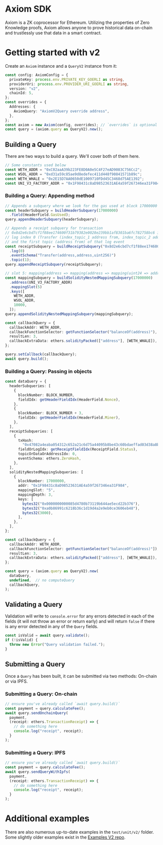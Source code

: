 # Axiom SDK

Axiom is a ZK coprocessor for Ethereum. Utilizing the properties of Zero Knowledge proofs, Axiom allows anyone to prove historical data on-chain and trustlessly use that data in a smart contract.

# Getting started with v2

Create an `Axiom` instance and a `QueryV2` instance from it:

```typescript
const config: AxiomConfig = {
  privateKey: process.env.PRIVATE_KEY_GOERLI as string,
  providerUri: process.env.PROVIDER_URI_GOERLI as string,
  version: "v2",
  chainId: 5,
};
const overrides = {
  Addresses: {
    AxiomQuery: "AxiomV2Query override address",
  },
};
const axiom = new Axiom(config, overrides); // `overrides` is optional
const query = (axiom.query as QueryV2).new();
```

## Building a Query

There are two ways to build a query. We'll cover both of them here.

```typescript
// Some constants used below
const WETH_ADDR = "0xC02aaA39b223FE8D0A0e5C4F27eAD9083C756Cc2";
const WSOL_ADDR = "0xd31a59c85ae9d8edefec411d448f90841571b89c";
const WETH_WHALE = "0x2E15D7AA0650dE1009710FDd45C3468d75AE1392";
const UNI_V3_FACTORY_ADDR = "0x1F98431c8aD98523631AE4a59f267346ea31F984";
```

### Building a Query: Appending method

```typescript
// Appends a subquery where we look for the gas used at block 17000000
const headerSubquery = buildHeaderSubquery(17000000)
  .field(HeaderField.GasUsed);
query.appendHeaderSubquery(headerSubquery);

// Appends a receipt subquery for transaction 
// 0x8d2e6cbd7cf1f88ee174600f31b79382e0028e239bb1af8301ba6fc782758bc6 in which we look at 
// log index 0 (Transfer (index_topic_1 address from, index_topic_2 address to, uint256 value))
// and the first topic (address from) of that log event
const receiptSubquery = buildReceiptSubquery("0x8d2e6cbd7cf1f88ee174600f31b79382e0028e239bb1af8301ba6fc782758bc6")
  .log(0)
  .eventSchema("Transfer(address,address,uint256)")
  .topic(1);
query.appendReceiptSubquery(receiptSubquery);

// slot 5: mapping(address => mapping(address => mapping(uint24 => address))) public override getPool;
const mappingSubquery = buildSolidityNestedMappingSubquery(17000000)
  .address(UNI_V3_FACTORY_ADDR)
  .mappingSlot(5)
  .keys([
    WETH_ADDR,
    WSOL_ADDR,
    10000,
  ]);
query.appendSolidityNestedMappingSubquery(mappingSubquery);

const callbackQuery = {
  callbackAddr: WETH_ADDR,
  callbackFunctionSelector: getFunctionSelector("balanceOf(address)"),
  resultLen: 3,
  callbackExtraData: ethers.solidityPacked(["address"], [WETH_WHALE]),
};

query.setCallback(callbackQuery);
await query.build();
```

### Building a Query: Passing in objects

```typescript
const dataQuery = {
  headerSubqueries: [
    {
      blockNumber: BLOCK_NUMBER,
      fieldIdx: getHeaderFieldIdx(HeaderField.Nonce),
    },
    {
      blockNumber: BLOCK_NUMBER + 3,
      fieldIdx: getHeaderFieldIdx(HeaderField.Miner),
    },
  ],
  receiptSubqueries: [
    {
      txHash:
        "0x47082a4eaba054312c652a21c6d75a44095b8be43c60bdaeffad03d38a8b1602",
      fieldOrLogIdx: getReceiptFieldIdx(ReceiptField.Status),
      topicOrDataOrAddressIdx: 0,
      eventSchema: ethers.ZeroHash,
    },
  ],
  solidityNestedMappingSubqueries: [
    {
      blockNumber: 17000000,
      addr: "0x1F98431c8aD98523631AE4a59f267346ea31F984",
      mappingSlot: "5",
      mappingDepth: 3,
      keys: [
        bytes32("0x0000000000085d4780b73119b644ae5ecd22b376"),
        bytes32("0xa0b86991c6218b36c1d19d4a2e9eb0ce3606eb48"),
        bytes32(3000),
      ],
    },
  ],
};

const callbackQuery = {
  callbackAddr: WETH_ADDR,
  callbackFunctionSelector: getFunctionSelector("balanceOf(address)"]),
  resultLen: 3,
  callbackExtraData: ethers.solidityPacked(["address"], [WETH_WHALE]),
};

const query = (axiom.query as QueryV2).new(
  dataQuery,
  undefined,  // no computeQuery
  callbackQuery,
);
```

## Validating a Query

Validation will write to `console.error` for any errors detected in each of the fields (it will not throw an error or return early) and will return `false` if there is any error detected in any of the `Query` fields.

```typescript
const isValid = await query.validate();
if (!isValid) {
  throw new Error("Query validation failed.");
}
```

## Submitting a Query

Once a `Query` has been built, it can be submitted via two methods: On-chain or via IPFS.

### Submitting a Query: On-chain

```typescript
// ensure you've already called `await query.build()`
const payment = query.calculateFee();
await query.sendOnchainQuery(
  payment,
  (receipt: ethers.TransactionReceipt) => {
    // do something here
    console.log("receipt", receipt);
  }
);
```

### Submitting a Query: IPFS

```typescript
// ensure you've already called `await query.build()`
const payment = query.calculateFee();
await query.sendQueryWithIpfs(
  payment,
  (receipt: ethers.TransactionReceipt) => {
    // do something here
    console.log("receipt", receipt);
  }
);
```

# Additional examples

There are also numerous up-to-date examples in the `test/unit/v2/` folder. Some slightly older examples exist in the [Examples V2 repo](https://github.com/axiom-crypto/examples-v2). 